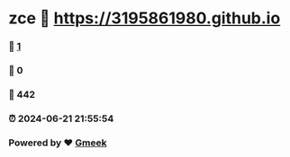 # zce :link: https://3195861980.github.io 
### :page_facing_up: [1](https://3195861980.github.io/tag.html) 
### :speech_balloon: 0 
### :hibiscus: 442 
### :alarm_clock: 2024-06-21 21:55:54 
### Powered by :heart: [Gmeek](https://github.com/Meekdai/Gmeek)
